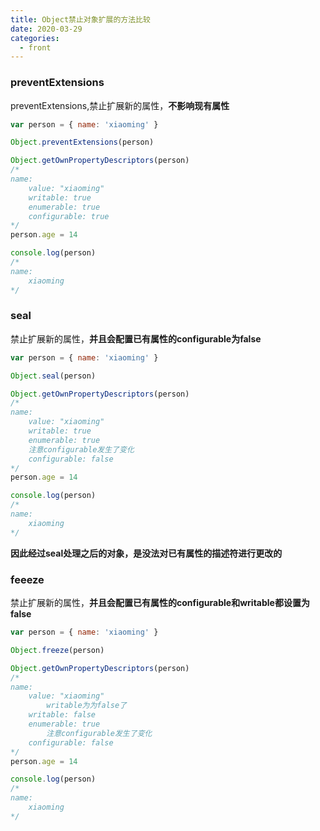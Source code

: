 ```yaml
---
title: Object禁止对象扩展的方法比较
date: 2020-03-29
categories:
  - front
---
```


### preventExtensions

preventExtensions,禁止扩展新的属性，**不影响现有属性**

```js
var person = { name: 'xiaoming' }

Object.preventExtensions(person)

Object.getOwnPropertyDescriptors(person)
/*
name:
    value: "xiaoming"
    writable: true
    enumerable: true
    configurable: true
*/
person.age = 14

console.log(person)
/*
name: 
    xiaoming
*/

```

### seal

禁止扩展新的属性，**并且会配置已有属性的configurable为false**

```js
var person = { name: 'xiaoming' }

Object.seal(person)

Object.getOwnPropertyDescriptors(person)
/*
name:
    value: "xiaoming"
    writable: true
    enumerable: true
    注意configurable发生了变化
    configurable: false
*/
person.age = 14

console.log(person)
/*
name: 
    xiaoming
*/
```

**因此经过seal处理之后的对象，是没法对已有属性的描述符进行更改的**

### feeeze

禁止扩展新的属性，**并且会配置已有属性的configurable和writable都设置为false**

```js
var person = { name: 'xiaoming' }

Object.freeze(person)

Object.getOwnPropertyDescriptors(person)
/*
name:
    value: "xiaoming"
        writable为为false了
    writable: false
    enumerable: true
        注意configurable发生了变化
    configurable: false
*/
person.age = 14

console.log(person)
/*
name: 
    xiaoming
*/
```
